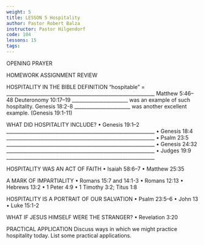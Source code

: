 ```yaml
---
weight: 5
title: LESSON 5 Hospitality
author: Pastor Robert Balza
instructor: Pastor Hilgendorf
code: 104
lessons: 15
tags: 
--- 
```

OPENING PRAYER

HOMEWORK ASSIGNMENT REVIEW

HOSPITALITY IN THE BIBLE
DEFINITION
“hospitable”  = _____________________________________________________________
Matthew 5:46–48
Deuteronomy 10:17–19 
_______________________ was an example of such hospitality. Genesis 18:2-8
_______________________ was another excellent example. (Genesis 19:1-11)

WHAT DID HOSPITALITY INCLUDE?
•	Genesis 19:1–2 _____________________________________________________________
•	Genesis 18:4 _____________________________________________________________
•	Psalm 23:5 _____________________________________________________________
•	Genesis 24:32 _____________________________________________________________
•	Judges 19:9 _____________________________________________________________

HOSPITALITY WAS AN ACT OF FAITH
•	Isaiah 58:6–7 
•	Matthew 25:35 

A MARK OF IMPARTIALITY
•	Romans 15:7 and 14:1-3
•	Romans 12:13
•	Hebrews 13:2
•	1 Peter 4:9
•	1 Timothy 3:2; Titus 1:8


HOSPITALITY IS A PORTRAIT OF OUR SALVATION
•	Psalm 23:5–6
•	John 13
•	Luke 15:1-2



WHAT IF JESUS HIMSELF WERE THE STRANGER? 
•	Revelation 3:20 



PRACTICAL APPLICATION
Discuss ways in which we might practice hospitality today. List some practical applications. 
